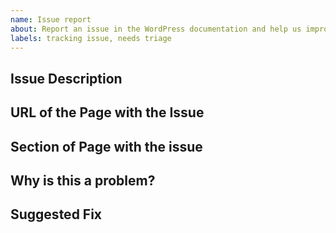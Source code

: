 ```yaml
---
name: Issue report
about: Report an issue in the WordPress documentation and help us improve the documentation.
labels: tracking issue, needs triage
---
```

<!--
Please fill out ALL required sections. Issue reports with missing information will
be closed.

-->

## Issue Description
<!-- Please write a brief description of the issue. -->

## URL of the Page with the Issue
<!--
Please provide a link to the documentation where the issue is.-->

## Section of Page with the issue
<!-- Please describe which section of the page is showing the issue. -->

## Why is this a problem?
<!-- Please describe why this is a problem. -->

## Suggested Fix
<!--
If possible, please suggest how we can correct this issue. 
-->
